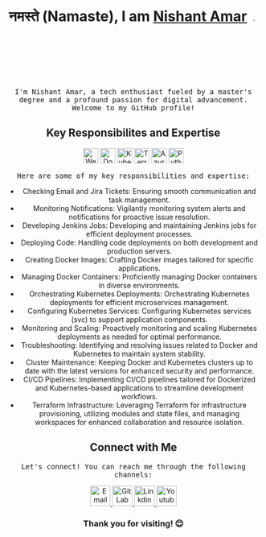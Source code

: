 <!-- Header -->
 <h1 align="center">नमस्ते (Namaste), I am <a href="https://nishantamar-portfolio.netlify.app">Nishant Amar</a> <img src="https://media.giphy.com/media/hvRJCLFzcasrR4ia7z/giphy.gif" width=3%"></h1>

<p align="center">
  <samp>
    I'm Nishant Amar, a tech enthusiast fueled by a master's degree and a profound passion for digital advancement. Welcome to my GitHub profile!
  </samp>
</p>

<!-- Main Content -->
<h2 align="center">Key Responsibilites and Expertise</h2>

<div align="center">
  <img src="https://img.icons8.com/nolan/64/google-code.png" alt="Web Development" width="30" height="30">
  <img src="https://img.icons8.com/fluency/48/docker.png" alt="Docker" width="30" height="30">
  <img src="https://img.icons8.com/color/48/kubernetes.png" alt="Kubernetes" width="30" height="30">
  <img src="https://img.icons8.com/color/48/terraform.png" alt="Terraform" width="30" height="30">
  <img src="https://img.icons8.com/fluency/48/azure-1.png" alt="Azure" width="30" height="30">
  <img src="https://img.icons8.com/color/48/python--v1.png" alt="Python" width="30" height="30">
</div>


<p align="center">
  <samp>
    Here are some of my key responsibilities and expertise:
  </samp>
</p>

<ul align="center">
  <li>Checking Email and Jira Tickets: Ensuring smooth communication and task management.</li>
  <li>Monitoring Notifications: Vigilantly monitoring system alerts and notifications for proactive issue resolution.</li>
  <li>Developing Jenkins Jobs: Developing and maintaining Jenkins jobs for efficient deployment processes.</li>
  <li>Deploying Code: Handling code deployments on both development and production servers.</li>
  <li>Creating Docker Images: Crafting Docker images tailored for specific applications.</li>
  <li>Managing Docker Containers: Proficiently managing Docker containers in diverse environments.</li>
  <li>Orchestrating Kubernetes Deployments: Orchestrating Kubernetes deployments for efficient microservices management.</li>
  <li>Configuring Kubernetes Services: Configuring Kubernetes services (svc) to support application components.</li>
  <li>Monitoring and Scaling: Proactively monitoring and scaling Kubernetes deployments as needed for optimal performance.</li>
  <li>Troubleshooting: Identifying and resolving issues related to Docker and Kubernetes to maintain system stability.</li>
  <li>Cluster Maintenance: Keeping Docker and Kubernetes clusters up to date with the latest versions for enhanced security and performance.</li>
  <li>CI/CD Pipelines: Implementing CI/CD pipelines tailored for Dockerized and Kubernetes-based applications to streamline development workflows.</li>
  <li>Terraform Infrastructure: Leveraging Terraform for infrastructure provisioning, utilizing modules and state files, and managing workspaces for enhanced collaboration and resource isolation.</li>
</ul>


<!-- Contact Information -->
<h2 align="center">Connect with Me</h2>

<p align="center">
  <samp>
    Let's connect! You can reach me through the following channels:
  </samp>
</p>

<p align="center">
  <a href="mailto:nishantamar09@gmail.com">
    <img src="https://img.icons8.com/fluency/48/filled-message.png" alt="Email" width="40" height="40">
  </a>
  
  <a href="https://gitlab.com/Nish1102">
    <img src="https://img.icons8.com/color/48/gitlab.png" alt="GitLab" width="40" height="40">
  </a>
   <a href="https://www.linkedin.com/in/nishant-amar-3ab676193/">
    <img src="https://img.icons8.com/color/48/linkedin.png" alt="Linkdin" width="40" height="40">
  </a>
   <a href="https://www.youtube.com/@nothingjustcode">
    <img src="https://img.icons8.com/color/48/youtube-squared.png" alt="Youtube" width="40" height="40">
  </a>
</p>

<!-- Footer -->


<h3 align="center">Thank you for visiting! 😊</h3>
